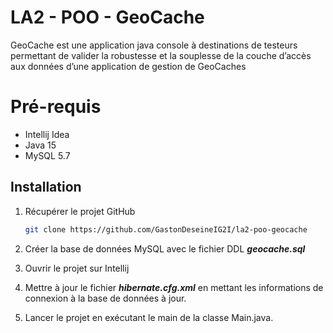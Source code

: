 # LA2 - POO - GeoCache

GeoCache est une application java console à destinations de testeurs permettant de valider la robustesse et la souplesse de la couche d’accès aux données d’une application de gestion de GeoCaches

# Pré-requis

- Intellij Idea
- Java 15
- MySQL 5.7

## Installation

1. Récupérer le projet GitHub

   ```bash
   git clone https://github.com/GastonDeseineIG2I/la2-poo-geocache
   ```

2. Créer la base de données MySQL avec le fichier DDL ***geocache.sql***

3. Ouvrir le projet sur Intellij

4. Mettre à jour le fichier ***hibernate.cfg.xml*** en mettant les informations de connexion à la base de données à jour.

5. Lancer le projet en exécutant le main de la classe Main.java.
